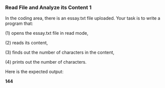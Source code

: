 ### Read File and Analyze its Content 1
In the coding area, there is an essay.txt file uploaded. Your task is to write a program that:

(1) opens the essay.txt file in read mode,

(2) reads its content,

(3) finds out the number of characters in the content,

(4) prints out the number of characters.

Here is the expected output:

**144**